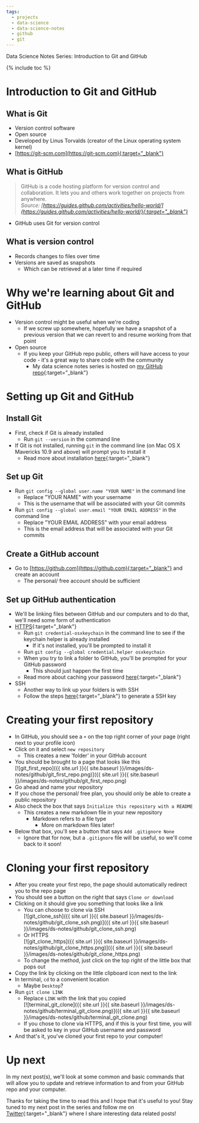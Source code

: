 ```yaml
---
tags:
  - projects
  - data-science
  - data-science-notes
  - github
  - git
---
```

Data Science Notes Series: Introduction to Git and GitHub

{% include toc %}

# Introduction to Git and GitHub

## What is Git

- Version control software
- Open source
- Developed by Linus Torvalds (creator of the Linux operating system kernel)
- [https://git-scm.com](https://git-scm.com){:target="_blank"}

## What is GitHub

> GitHub is a code hosting platform for version control and collaboration. It lets you and others work together on projects from anywhere.  
*Source: [https://guides.github.com/activities/hello-world/](https://guides.github.com/activities/hello-world/){:target="_blank"}*

- GitHub uses Git for version control

## What is version control

- Records changes to files over time
- Versions are saved as snapshots
    - Which can be retrieved at a later time if required

# Why we're learning about Git and GitHub

- Version control might be useful when we're coding
    - If we screw up somewhere, hopefully we have a snapshot of a previous version that we can revert to and resume working from that point
- Open source
    - If you keep your GitHub repo public, others will have access to your code - it's a great way to share code with the community
        - My data science notes series is hosted on [my GitHub repo](https://github.com/jocelyn-ong/data-science-notes){:target="_blank"}

# Setting up Git and GitHub

## Install Git

- First, check if Git is already installed
    - Run `git --version` in the command line
- If Git is not installed, running `git` in the command line (on Mac OS X Mavericks 10.9 and above) will prompt you to install it
    - Read more about installation [here](https://git-scm.com/book/en/v2/Getting-Started-Installing-Git){:target="_blank"}

## Set up Git

- Run `git config --global user.name "YOUR NAME"` in the command line
    - Replace "YOUR NAME" with your username
    - This is the username that will be associated with your Git commits
- Run `git config --global user.email "YOUR EMAIL ADDRESS"` in the command line
    - Replace "YOUR EMAIL ADDRESS" with your email address
    - This is the email address that will be associated with your Git commits

## Create a GitHub account

- Go to [https://github.com](https://github.com){:target="_blank"} and create an account
    - The personal/ free account should be sufficient

## Set up GitHub authentication

- We'll be linking files between GitHub and our computers and to do that, we'll need some form of authentication
- [HTTPS](https://help.github.com/articles/caching-your-github-password-in-git/){:target="_blank"}
    - Run `git credential-osxkeychain` in the command line to see if the keychain helper is already installed
        - If it's not installed, you'll be prompted to install it
    - Run `git config --global credential.helper osxkeychain`
    - When you try to link a folder to GitHub, you'll be prompted for your GitHub password
        - This should just happen the first time
    - Read more about caching your password [here](https://help.github.com/articles/caching-your-github-password-in-git/){:target="_blank"}
- SSH
    - Another way to link up your folders is with SSH
    - Follow the steps [here](https://help.github.com/articles/generating-a-new-ssh-key-and-adding-it-to-the-ssh-agent/){:target="_blank"} to generate a SSH key

# Creating your first repository

- In GitHub, you should see a `+` on the top right corner of your page (right next to your profile icon)
- Click on it and select `new repository`
    - This creates a new 'folder' in your GitHub account
- You should be brought to a page that looks like this  
    [![git_first_repo]({{ site.url }}{{ site.baseurl }}/images/ds-notes/github/git_first_repo.png)]({{ site.url }}{{ site.baseurl }}/images/ds-notes/github/git_first_repo.png)
- Go ahead and name your repository
- If you chose the personal/ free plan, you should only be able to create a public repository
- Also check the box that says `Initialize this repository with a README`
    - This creates a new markdown file in your new repository
        - Markdown refers to a file type
            - More on markdown files later!
- Below that box, you'll see a button that says `Add .gitignore None`
    - Ignore that for now, but a `.gitignore` file will be useful, so we'll come back to it soon!

# Cloning your first repository

- After you create your first repo, the page should automatically redirect you to the repo page
- You should see a button on the right that says `Clone or download`
- Clicking on it should give you something that looks like a link
    - You can choose to clone via SSH  
        [![git_clone_ssh]({{ site.url }}{{ site.baseurl }}/images/ds-notes/github/git_clone_ssh.png)]({{ site.url }}{{ site.baseurl }}/images/ds-notes/github/git_clone_ssh.png)
    - Or HTTPS  
        [![git_clone_https]({{ site.url }}{{ site.baseurl }}/images/ds-notes/github/git_clone_https.png)]({{ site.url }}{{ site.baseurl }}/images/ds-notes/github/git_clone_https.png)
    - To change the method, just click on the top right of the little box that pops out
- Copy the link by clicking on the little clipboard icon next to the link
- In terminal, `cd` to a convenient location
    - Maybe `Desktop`?
- Run `git clone LINK`
    - Replace `LINK` with the link that you copied  
        [![terminal_git_clone]({{ site.url }}{{ site.baseurl }}/images/ds-notes/github/terminal_git_clone.png)]({{ site.url }}{{ site.baseurl }}/images/ds-notes/github/terminal_git_clone.png)
    - If you chose to clone via HTTPS, and if this is your first time, you will be asked to key in your GitHub username and password
- And that's it, you've cloned your first repo to your computer!

# Up next

In my next post(s), we'll look at some common and basic commands that will allow you to update and retrieve information to and from your GitHub repo and your computer.

Thanks for taking the time to read this and I hope that it's useful to you! Stay tuned to my next post in the series and follow me on [Twitter](https://twitter.com/joce_ong){:target="_blank"} where I share interesting data related posts!
